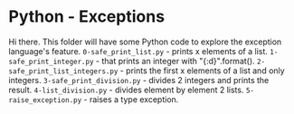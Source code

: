 # Python - Exceptions
Hi there. This folder will have some Python code to explore the exception language's feature.
`0-safe_print_list.py` - prints x elements of a list.
`1-safe_print_integer.py` - that prints an integer with "{:d}".format().
`2-safe_print_list_integers.py` - prints the first x elements of a list and only integers.
`3-safe_print_division.py` - divides 2 integers and prints the result.
`4-list_division.py` - divides element by element 2 lists.
`5-raise_exception.py` - raises a type exception.